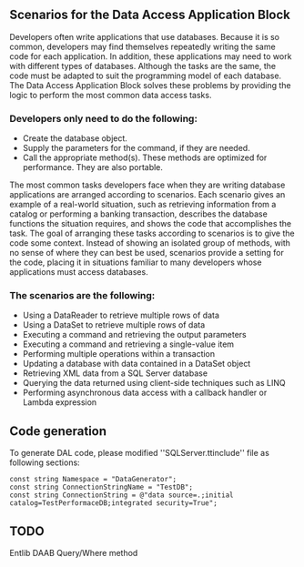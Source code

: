 ## Scenarios for the Data Access Application Block

Developers often write applications that use databases. Because it is so common, developers may find themselves repeatedly writing the same code for each application. In addition, these applications may need to work with different types of databases. Although the tasks are the same, the code must be adapted to suit the programming model of each database. The Data Access Application Block solves these problems by providing the logic to perform the most common data access tasks. 
### Developers only need to do the following:
  - Create the database object.
  - Supply the parameters for the command, if they are needed.
  - Call the appropriate method(s). These methods are optimized for performance. They are also portable.

The most common tasks developers face when they are writing database applications are arranged according to scenarios. Each scenario gives an example of a real-world situation, such as retrieving information from a catalog or performing a banking transaction, describes the database functions the situation requires, and shows the code that accomplishes the task.
The goal of arranging these tasks according to scenarios is to give the code some context. Instead of showing an isolated group of methods, with no sense of where they can best be used, scenarios provide a setting for the code, placing it in situations familiar to many developers whose applications must access databases.

### The scenarios are the following:
  - Using a DataReader to retrieve multiple rows of data
  - Using a DataSet to retrieve multiple rows of data
  - Executing a command and retrieving the output parameters
  - Executing a command and retrieving a single-value item
  - Performing multiple operations within a transaction
  - Updating a database with data contained in a DataSet object
  - Retrieving XML data from a SQL Server database
  - Querying the data returned using client-side techniques such as LINQ
  - Performing asynchronous data access with a callback handler or Lambda expression

## Code generation

To generate DAL code, please modified ''SQLServer.ttinclude'' file as following sections:

  	const string Namespace = "DataGenerator";
    const string ConnectionStringName = "TestDB";
	const string ConnectionString = @"data source=.;initial catalog=TestPerformaceDB;integrated security=True";

## TODO
Entlib DAAB Query/Where method
